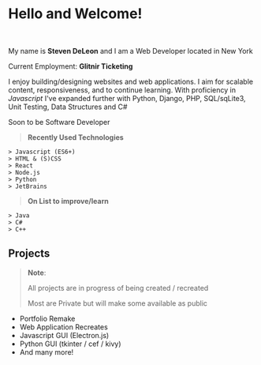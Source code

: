 Hello and Welcome!
===================
<br>
<p>
My name is <strong>Steven DeLeon</strong> and I am a Web Developer located in New York 
</p>
<p>
Current Employment: <strong>Glitnir Ticketing</strong>
</p>
<p>
I enjoy building/designing websites and web applications. I aim for scalable content, responsiveness, and to continue learning. With proficiency in <em>Javascript</em> I've expanded further with Python, Django, PHP, SQL/sqLite3, Unit Testing, Data Structures and C#
</p>
<p>
Soon to be Software Developer
</p>



> **Recently Used Technologies**
> 
```
> Javascript (ES6+) 
> HTML & (S)CSS
> React
> Node.js
> Python
> JetBrains 
```

> **On List to improve/learn**
```
> Java
> C#
> C++
```
Projects
--------------------
> **Note**:
>
> All projects are in progress of being created / recreated
>
> Most are Private but will make some available as public

- Portfolio Remake
- Web Application Recreates
- Javascript GUI (Electron.js)
- Python GUI (tkinter / cef / kivy)
- And many more!





<!--
**Stevendeleon/Stevendeleon** is a ✨ _special_ ✨ repository because its `README.md` (this file) appears on your GitHub profile.

Here are some ideas to get you started:

- 🔭 I’m currently working on ...
- 🌱 I’m currently learning ...
- 👯 I’m looking to collaborate on ...
- 🤔 I’m looking for help with ...
- 💬 Ask me about ...
- 📫 How to reach me: ...
- 😄 Pronouns: ...
- ⚡ Fun fact: ...



-->
